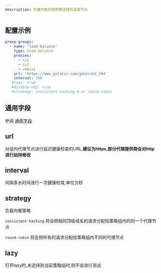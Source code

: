 ```yaml
---
description: 负载均衡将按照算法随机选择节点
---
```

## 配置示例

```yaml
proxy-groups:
  - name: "load-balance"
    type: load-balance
    proxies:
      - ss1
      - ss2
      - vmess1
    url: 'https://www.gstatic.com/generate_204'
    interval: 300
   #lazy: true
   #disable-udp: true
   #strategy: consistent-hashing # or round-robin
```
## 通用字段
参阅 [通用字段](./index.md)

## url
对组内代理节点进行延迟健康检查的URL,**建议为https,部分代理提供商会对http进行劫持修改**

## interval
间隔多长时间进行一次健康检查,单位为秒

## strategy
负载均衡策略

`consistent-hashing` 将会把相同顶级域名的请求分配给策略组内的同一个代理节点

`round-robin` 将会把所有的请求分配给策略组内不同的代理节点

## lazy
打开lazy时,未选择到当前策略组时,则不会进行测试

